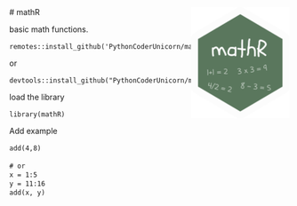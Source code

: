 

<img height='200' align='right' src='img/mathR.png'>
# mathR


basic math functions.





```
remotes::install_github('PythonCoderUnicorn/mathR')
```
or
```
devtools::install_github("PythonCoderUnicorn/mathR")
```

load the library
```
library(mathR)
```

Add example
```
add(4,8)

# or 
x = 1:5
y = 11:16
add(x, y)
```
